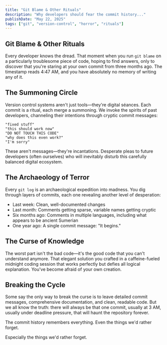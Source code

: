 ```yaml
---
title: "Git Blame & Other Rituals"
description: "Why developers should fear the commit history..."
publishDate: "May 22, 2025"
tags: ["git", "version-control", "horror", "rituals"]
---
```


## Git Blame & Other Rituals

Every developer knows the dread. That moment when you run `git blame` on a particularly troublesome piece of code, hoping to find answers, only to discover that you're staring at your own commit from three months ago. The timestamp reads 4:47 AM, and you have absolutely no memory of writing any of it.

## The Summoning Circle

Version control systems aren't just tools—they're digital séances. Each commit is a ritual, each merge a summoning. We invoke the spirits of past developers, channeling their intentions through cryptic commit messages:

```
"fixed stuff"
"this should work now"
"DO NOT TOUCH THIS CODE"
"why does this even work?"
"I'm sorry"
```

These aren't messages—they're incantations. Desperate pleas to future developers (often ourselves) who will inevitably disturb this carefully balanced digital ecosystem.

## The Archaeology of Terror

Every `git log` is an archaeological expedition into madness. You dig through layers of commits, each one revealing another level of desperation:

- Last week: Clean, well-documented changes
- Last month: Comments getting sparse, variable names getting cryptic
- Six months ago: Comments in multiple languages, including what appears to be ancient Sumerian
- One year ago: A single commit message: "It begins."

## The Curse of Knowledge

The worst part isn't the bad code—it's the good code that you can't understand anymore. That elegant solution you crafted in a caffeine-fueled midnight coding session that works perfectly but defies all logical explanation. You've become afraid of your own creation.

## Breaking the Cycle

Some say the only way to break the curse is to leave detailed commit messages, comprehensive documentation, and clean, readable code. But we all know the truth: there will always be that one commit, usually at 3 AM, usually under deadline pressure, that will haunt the repository forever.

The commit history remembers everything. Even the things we'd rather forget.

Especially the things we'd rather forget.
